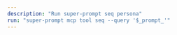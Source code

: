 ```yaml
---
description: "Run super-prompt seq persona"
run: "super-prompt mcp tool seq --query '$_prompt_'"
---
```

